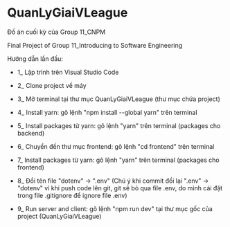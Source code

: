 # QuanLyGiaiVLeague
Đồ án cuối kỳ của Group 11_CNPM

Final Project of Group 11_Introducing to Software Engineering

Hướng dẫn lần đầu:

- 1_ Lập trình trên Visual Studio Code

- 2_ Clone project về máy

- 3_ Mở terminal tại thư mục QuanLyGiaiVLeague (thư mục chứa project)

- 4_ Install yarn: gõ lệnh "npm install --global yarn" trên terminal

- 5_ Install packages từ yarn: gõ lệnh "yarn" trên terminal (packages cho backend)

- 6_ Chuyển đến thư mục frontend: gõ lệnh "cd frontend" trên terminal

- 7_ Install packages từ yarn: gõ lệnh "yarn" trên terminal (packages cho frontend)

- 8_ Đổi tên file "dotenv" -> ".env" (Chú ý khi commit đổi lại ".env" -> "dotenv" vì khi push code lên git, git sẽ bỏ qua file .env, do mình cài đặt trong file .gitignore để ignore file .env)

- 9_ Run server and client: gõ lệnh "npm run dev" tại thư mục gốc của project (QuanLyGiaiVLeague)
